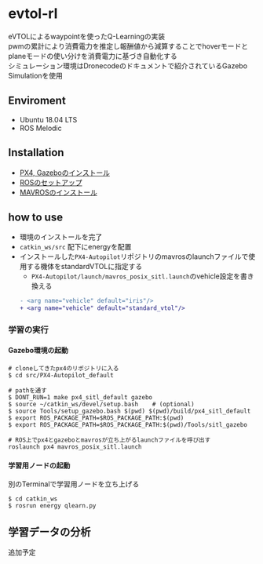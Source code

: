 # evtol-rl
eVTOLによるwaypointを使ったQ-Learningの実装<br>
pwmの累計により消費電力を推定し報酬値から減算することでhoverモードとplaneモードの使い分けを消費電力に基づき自動化する<br>
シミュレーション環境はDronecodeのドキュメントで紹介されているGazebo Simulationを使用

## Enviroment
- Ubuntu 18.04 LTS
- ROS Melodic

## Installation
- [PX4, Gazeboのインストール](https://docs.px4.io/master/en/dev_setup/dev_env_linux_ubuntu.html#gazebo-jmavsim-and-nuttx-pixhawk-targets)
- [ROSのセットアップ](https://docs.px4.io/master/en/dev_setup/dev_env_linux_ubuntu.html#ros-gazebo)
- [MAVROSのインストール](https://docs.px4.io/master/en/ros/mavros_installation.html)

## how to use
- 環境のインストールを完了
- `catkin_ws/src` 配下にenergyを配置
- インストールした`PX4-Autopilot`リポジトリのmavrosのlaunchファイルで使用する機体をstandardVTOLに指定する
  - `PX4-Autopilot/launch/mavros_posix_sitl.launch`のvehicle設定を書き換える
   ```diff
   - <arg name="vehicle" default="iris"/>
   + <arg name="vehicle" default="standard_vtol"/>
   ```

### 学習の実行
#### Gazebo環境の起動
```shell
# cloneしてきたpx4のリポジトリに入る
$ cd src/PX4-Autopilot_default

# pathを通す
$ DONT_RUN=1 make px4_sitl_default gazebo
$ source ~/catkin_ws/devel/setup.bash    # (optional)
$ source Tools/setup_gazebo.bash $(pwd) $(pwd)/build/px4_sitl_default
$ export ROS_PACKAGE_PATH=$ROS_PACKAGE_PATH:$(pwd)
$ export ROS_PACKAGE_PATH=$ROS_PACKAGE_PATH:$(pwd)/Tools/sitl_gazebo

# ROS上でpx4とgazeboとmavrosが立ち上がるlaunchファイルを呼び出す
roslaunch px4 mavros_posix_sitl.launch
```

#### 学習用ノードの起動
別のTerminalで学習用ノードを立ち上げる
```shell
$ cd catkin_ws
$ rosrun energy qlearn.py
```

## 学習データの分析
追加予定
